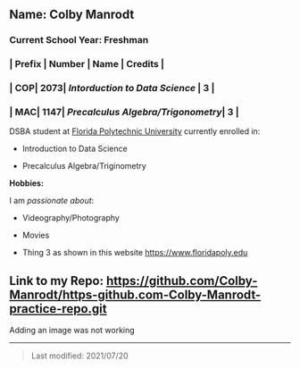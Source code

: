 ## Name: Colby Manrodt

### Current School Year: Freshman

### | Prefix | Number  | Name                              | Credits |
### | **COP**| **2073**| _Intorduction to Data Science_    | 3       |
### | **MAC**| **1147**| _Precalculus Algebra/Trigonometry_| 3       |

DSBA student at [Florida Polytechnic University](https://www.floridapoly.edu) currently enrolled in: 

- Introduction to Data Science

- Precalculus Algebra/Triginometry

**Hobbies:**

I am _passionate about_: 

- Videography/Photography

- Movies

- Thing 3 as shown in this website <https://www.floridapoly.edu>

## Link to my Repo: <https://github.com/Colby-Manrodt/https-github.com-Colby-Manrodt-practice-repo.git>

Adding an image was not working

***

> Last modified: 2021/07/20
